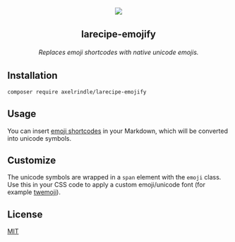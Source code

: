<h6 align="center">
    <img src="https://larecipe.binarytorch.com.my/images/logo.svg"/>
</h6>
<h2 align="center">
    larecipe-emojify
</h2>
<h6 align="center">
    Replaces emoji shortcodes with native unicode emojis.
</h6>



## Installation

```bash
composer require axelrindle/larecipe-emojify
```

## Usage

You can insert [emoji shortcodes](https://www.webfx.com/tools/emoji-cheat-sheet/) in your Markdown, which will be converted into unicode symbols.

## Customize

The unicode symbols are wrapped in a `span` element with the `emoji` class. Use this in your CSS code to apply a custom emoji/unicode font (for example [twemoji](https://github.com/eosrei/twemoji-color-font)).

## License

[MIT](LICENSE)